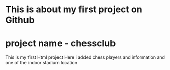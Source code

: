 # This is about my first project on Github 
# project name - chessclub
This is my first Html project
Here i added chess players and information and one of the indoor stadium location
